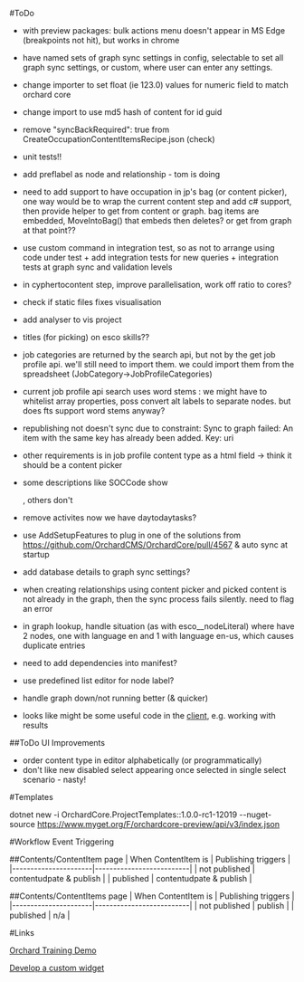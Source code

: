 #ToDo

* with preview packages:
bulk actions menu doesn't appear in MS Edge (breakpoints not hit), but works in chrome

* have named sets of graph sync settings in config, selectable to set all graph sync settings, or custom, where user can enter any settings.

* change importer to set float (ie 123.0) values for numeric field to match orchard core
* change import to use md5 hash of content for id guid
* remove "syncBackRequired": true from CreateOccupationContentItemsRecipe.json (check)
* unit tests!!
* add preflabel as node and relationship - tom is doing
* need to add support to have occupation in jp's bag (or content picker), one way would be to wrap the current content step and add c# support,
  then provide helper to get from content or graph. bag items are embedded, MoveIntoBag() that embeds then deletes? or get from graph at that point??
* use custom command in integration test, so as not to arrange using code under test + add integration tests for new queries + integration tests at graph sync and validation levels
* in cyphertocontent step, improve parallelisation, work off ratio to cores?
* check if static files fixes visualisation
* add analyser to vis project
* titles (for picking) on esco skills??

* job categories are returned by the search api, but not by the get job profile api. we'll still need to import them. we could import them from the spreadsheet (JobCategory->JobProfileCategories)
* current job profile api search uses word stems : we might have to whitelist array properties, poss convert alt labels to separate nodes. but does fts support word stems anyway?
* republishing not doesn't sync due to constraint:
    Sync to graph failed: An item with the same key has already been added. Key: uri
* other requirements is in job profile content type as a html field -> think it should be a content picker
* some descriptions like SOCCode show <p></p>, others don't
* remove activites now we have daytodaytasks?
* use AddSetupFeatures to plug in one of the solutions from https://github.com/OrchardCMS/OrchardCore/pull/4567 & auto sync at startup
* add database details to graph sync settings?
* when creating relationships using content picker and picked content is not already in the graph, then the sync process fails silently. need to flag an error
* in graph lookup, handle situation (as with esco__nodeLiteral) where have 2 nodes, one with language en and 1 with language en-us, which causes duplicate entries
* need to add dependencies into manifest?
* use predefined list editor for node label?
* handle graph down/not running better (& quicker)
* looks like might be some useful code in the [client](https://github.com/Readify/Neo4jClient), e.g. working with results

##ToDo UI Improvements

* order content type in editor alphabetically (or programmatically)
* don't like new disabled select appearing once selected in single select scenario - nasty!

#Templates

dotnet new -i OrchardCore.ProjectTemplates::1.0.0-rc1-12019 --nuget-source https://www.myget.org/F/orchardcore-preview/api/v3/index.json

#Workflow Event Triggering

##Contents/ContentItem page
| When ContentItem is  | Publishing triggers      |
|----------------------|--------------------------|
| not published        | contentudpate & publish  |
| published            | contentudpate & publish  |

##Contents/ContentItems page
| When ContentItem is  | Publishing triggers      |
|----------------------|--------------------------|
| not published        | publish                  |
| published            | n/a                      |

#Links

[Orchard Training Demo](https://github.com/Lombiq/Orchard-Training-Demo-Module/blob/orchard-core/StartLearningHere.md)

[Develop a custom widget](https://www.davidhayden.me/blog/develop-a-custom-widget-in-orchard-core-cms)
